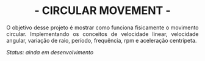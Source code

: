 <h1 align="center">- CIRCULAR MOVEMENT -</h1>
<p align="justify">O objetivo desse projeto é mostrar como funciona fisicamente o movimento circular. Implementando os conceitos de velocidade linear, velocidade angular, variação de raio, período, frequência, rpm e aceleração centrípeta.</h2>

<i>Status: ainda em desenvolvimento</i>
